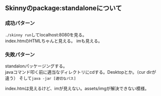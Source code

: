 ## Skinnyのpackage:standaloneについて

### 成功パターン

`./skinny run`してlocalhost:8080を見る。  
index.htmのHTMLちゃんと見える。
imも見える。

### 失敗パターン

standalonパッケージングする。  
javaコマンド叩く前に適当なディレクトリにcdする。Desktopとか。（cur dirが違う）
そして`java -jar [適切なパス]`

index.htmは見えるけど、imが見えない。assets/imgが解決できない模様。
